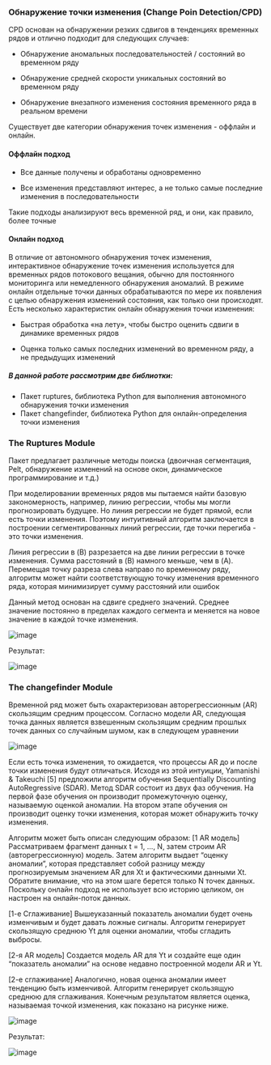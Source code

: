 ### Обнаружение точки изменения (Change Poin Detection/CPD) 

CPD основан на обнаружении резких сдвигов в тенденциях временных рядов и отлично подходит для следующих случаев: 

- Обнаружение аномальных последовательностей / состояний во временном ряду 

- Обнаружение средней скорости уникальных состояний во временном ряду 

- Обнаружение внезапного изменения состояния временного ряда в реальном времени 

Существует две категории обнаружения точек изменения - оффлайн и онлайн. 

#### Оффлайн подход 

- Все данные получены и обработаны одновременно 

- Все изменения представляют интерес, а не только самые последние изменения в последовательности 

Такие подходы анализируют весь временной ряд, и они, как правило, более точные 

#### Онлайн подход 

В отличие от автономного обнаружения точек изменения, интерактивное обнаружение точек изменения используется для временных рядов потокового вещания, обычно для постоянного мониторинга или немедленного обнаружения аномалий. В режиме онлайн отдельные точки данных обрабатываются по мере их появления с целью обнаружения изменений состояния, как только они происходят. Есть несколько характеристик онлайн обнаружения точки изменения: 

- Быстрая обработка «на лету», чтобы быстро оценить сдвиги в динамике временных рядов 

- Оценка только самых последних изменений во временном ряду, а не предыдущих изменений 

##### В данной работе рассмотрим две библиотки:

- Пакет ruptures, библиотека Python для выполнения автономного обнаружения точки изменения
- Пакет changefinder, библиотека Python для онлайн-определения точки изменения

### The Ruptures Module 

Пакет предлагает различные методы поиска (двоичная сегментация, Pelt, обнаружение изменений на основе окон, динамическое программирование и т.д.)

При моделировании временных рядов мы пытаемся найти базовую закономерность, например, линию регрессии, чтобы мы могли прогнозировать будущее. Но линия регрессии не будет прямой, если есть точки изменения. Поэтому интуитивный алгоритм заключается в построении сегментированных линий регрессии, где точки перегиба - это точки изменения. 

Линия регрессии в (B) разрезается на две линии регрессии в точке изменения. Сумма расстояний в (B) намного меньше, чем в (A). Перемещая точку разреза слева направо по временному ряду, алгоритм может найти соответствующую точку изменения временного ряда, которая минимизирует сумму расстояний или ошибок 

Данный метод основан на сдвиге среднего значений. Среднее значение постоянно в пределах каждого сегмента и меняется на новое значение в каждой точке изменения.

![image](https://user-images.githubusercontent.com/113238801/203793700-a1466bca-ccfc-48b3-b089-01e1a35acc84.png)

Результат:

![image](https://user-images.githubusercontent.com/113238801/203793939-138b23ca-e450-4a76-8e1a-c7afa0d9827e.png)

### The changefinder Module

Временной ряд может быть охарактеризован авторегрессионным (AR) скользящим средним процессом. Согласно модели AR, следующая точка данных является взвешенным скользящим средним прошлых точек данных со случайным шумом, как в следующем уравнении

![image](https://user-images.githubusercontent.com/113238801/203794662-b203df58-8461-4988-b6ac-16fa6018a6ee.png)

Если есть точка изменения, то ожидается, что процессы AR до и после точки изменения будут отличаться. Исходя из этой интуиции, Yamanishi & Takeuchi [5] предложили алгоритм обучения Sequentially Discounting AutoRegressive (SDAR). Метод SDAR состоит из двух фаз обучения. На первой фазе обучения он производит промежуточную оценку, называемую оценкой аномалии. На втором этапе обучения он производит оценку точки изменения, которая может обнаружить точку изменения.

Алгоритм может быть описан следующим образом:
[1 AR модель] Рассматриваем фрагмент данных t = 1, ..., N, затем строим AR (авторегрессионную) модель. Затем алгоритм выдает “оценку аномалии”, которая представляет собой разницу между прогнозируемым значением AR для Xt и фактическими данными Xt. Обратите внимание, что на этом шаге берется только N точек данных. Поскольку онлайн подход не использует всю историю целиком, он настроен на онлайн-поток данных. 

[1-е Сглаживание] Вышеуказанный показатель аномалии будет очень изменчивым и будет давать ложные сигналы. Алгоритм генерирует скользящую среднюю Yt для оценки аномалии, чтобы сгладить выбросы. 

[2-я AR модель] Создается модель AR для Yt и создайте еще один “показатель аномалии” на основе недавно построенной модели AR и Yt. 

[2-е сглаживание] Аналогично, новая оценка аномалии имеет тенденцию быть изменчивой. Алгоритм генерирует скользящую среднюю для сглаживания. Конечным результатом является оценка, называемая точкой изменения, как показано на рисунке ниже. 

![image](https://user-images.githubusercontent.com/113238801/203795991-b6136b44-8a7c-4dd8-b095-746c1115b296.png)

Результат:

![image](https://user-images.githubusercontent.com/113238801/203796054-eeb64dde-6755-4444-8e51-43fff7a1f04f.png)

